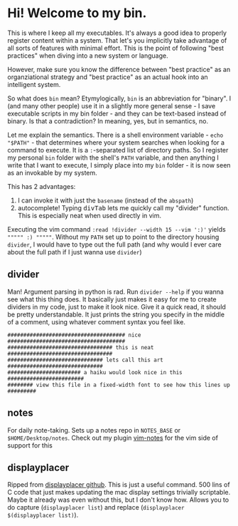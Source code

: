 # Hi! Welcome to my bin.

This is where I keep all my executables. It's always a good idea to properly
register content within a system. That let's you implicitly take advantage of
all sorts of features with minimal effort. This is the point of following "best
practices" when diving into a new system or language.

However, make sure you know the difference between "best practice" as an
organziational strategy and "best practice" as an actual hook into an
intelligent system.

So what does `bin` mean? Etymylogically, `bin` is an abbreviation for "binary".
I (and many other people) use it in a slightly more general sense - I save
executable scripts in my bin folder - and they can be text-based instead of
binary. Is that a contradiction? In meaning, yes, but in semantics, no.

Let me explain the semantics. There is a shell environment variable - `echo
"$PATH"` - that determines where your system searches when looking for a command
to execute. It is a `:`-separated list of directory paths. So I register my
personal `bin` folder with the shell's `PATH` variable, and then anything I
write that I want to execute, I simply place into my `bin` folder - it is now
seen as an invokable by my system.

This has 2 advantages:
1) I can invoke it with just the `basename` (instead of the `abspath`)
2) autocomplete! Typing <kbd>d</kbd><kbd>i</kbd><kbd>v</kbd><kbd>Tab</kbd> lets
me quickly call my "divider" function. This is especially neat when used
directly in vim.

Executing the vim command `:read !divider --width 15 --vim ':)'` yields `"""""
:) """""`. Without my `PATH` set up to point to the directory housing `divider`,
I would have to type out the full path (and why would I ever care about the full
path if I just wanna use `divider`)

## divider

Man! Argument parsing in python is rad. Run `divider --help` if you wanna see
what this thing does. It basically just makes it easy for me to create dividers
in my code, just to make it look nice. Give it a quick read, it should be pretty
understandable. It just prints the string you specify in the middle of a
comment, using whatever comment syntax you feel like.

```
##################################### nice #####################################
################################# this is neat #################################
############################## lets call this art ##############################
####################### a haiku would look nice in this ########################
######## view this file in a fixed-width font to see how this lines up #########
```

## notes

For daily note-taking. Sets up a notes repo in `NOTES_BASE` or
`$HOME/Desktop/notes`. Check out my plugin
[vim-notes](https://github.com/AriSweedler/vim-notes) for the vim side of
support for this

## displayplacer

Ripped from [displayplacer
github](https://github.com/jakehilborn/displayplacer). This is just a useful
command. 500 lins of C code that just makes updating the mac display settings
trivially scriptable. Maybe it already was even without this, but I don't know
how. Allows you to do capture (`displayplacer list`) and replace (`displayplacer
$(displayplacer list)`).

